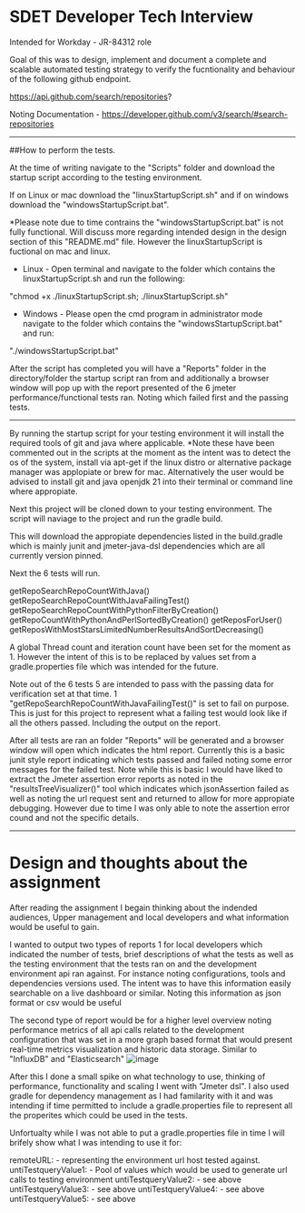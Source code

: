 # SDET Developer Tech Interview
Intended for Workday - JR-84312 role

Goal of this was to design, implement and document a complete and scalable automated testing strategy to verify the fucntionality and behaviour
of the following github endpoint. 

https://api.github.com/search/repositories?

Noting Documentation - 
https://developer.github.com/v3/search/#search-repositories

----
##How to perform the tests. 

At the time of writing navigate to the "Scripts" folder and download the startup script according to the testing environment.

If on Linux or mac download the "linuxStartupScript.sh" and if on windows download the "windowsStartupScript.bat".

*Please note due to time contrains the "windowsStartupScript.bat" is not fully functional. Will discuss more regarding intended design
in the design section of this "README.md" file. However the linuxStartupScript is fuctional on mac and linux.

- Linux -
Open terminal and navigate to the folder which contains the linuxStartupScript.sh and run the following:

"chmod +x ./linuxStartupScript.sh; ./linuxStartupScript.sh"

- Windows -
Please open the cmd program in administrator mode navigate to the folder which contains the "windowsStartupScript.bat"
and run:

"./windowsStartupScript.bat"

After the script has completed you will have a "Reports" folder in the directory/folder the startup script ran from and additionally 
a browser window will pop up with the report presented of the 6 jmeter performance/functional tests ran. Noting which failed first and the passing tests.

--------------

By running the startup script for your testing environment it will install the required tools of git and java where applicable.
*Note these have been commented out in the scripts at the moment as the intent was to detect the os of the system, install via apt-get
if the linux distro or alternative package manager was applopiate or brew for mac. Alternatively the user would be advised to install 
git and java openjdk 21 into their terminal or command line where appropiate.

Next this project will be cloned down to your testing environment. The script will naviage to the project and run the gradle build.

This will download the appropiate dependencies listed in the build.gradle which is mainly junit and jmeter-java-dsl dependencies
which are all currently version pinned. 

Next the 6 tests will run. 

getRepoSearchRepoCountWithJava()
getRepoSearchRepoCountWithJavaFailingTest()
getRepoSearchRepoCountWithPythonFilterByCreation()
getRepoCountWithPythonAndPerlSortedByCreation()
getReposForUser()
getReposWithMostStarsLimitedNumberResultsAndSortDecreasing()

A global Thread count and iteration count have been set for the moment as 1. 
However the intent of this is to be replaced by values set from a gradle.properties file which was intended for the future. 

Note out of the 6 tests 5 are intended to pass with the passing data for verification set at that time. 
1 "getRepoSearchRepoCountWithJavaFailingTest()" is set to fail on purpose. This is just for this project to represent what a failing test would look like
if all the others passed. Including the output on the report. 

After all tests are ran an folder "Reports" will be generated and a browser window will open which indicates the html report. 
Currently this is a basic junit style report indicating which tests passed and failed noting some error messages for the failed test. 
Note while this is basic I would have liked to extract the Jmeter assertion error reports as noted in the "resultsTreeVisualizer()" tool which indicates which 
jsonAssertion failed as well as noting the url request sent and returned to allow for more appropiate debugging. However due to time I was only able to note the
assertion error cound and not the specific details. 

------------------
# Design and thoughts about the assignment
After reading the assignment I begain thinking about the indended audiences, Upper management and local developers and what information would be useful to gain. 

I wanted to output two types of reports 1 for local developers which indicated the number of tests, brief descriptions of what the tests as well as the testing environment 
that the tests ran on and the development environment api ran against. For instance noting configurations, tools and dependencies versions used. The intent was to have this 
information easily searchable on a live dashboard or similar. Noting this information as json format or csv would be useful

The second type of report would be for a higher level overview noting performance metrics of all api calls related to the development configuration that was set in a more graph based format
that would present real-time metrics visualization and historic data storage. Similar to "InfluxDB" and "Elasticsearch"
![image](https://github.com/SeanFitz1919/sdetTechJmeter/assets/157889810/cdfc92b2-a832-448a-a7a1-665c51de5bba)

After this I done a small spike on what technology to use, thinking of performance, functionality and scaling I went with "Jmeter dsl".
I also used gradle for dependency management as I had familarity with it and was intending if time permitted to include a gradle.properties file
to represent all the properites which could be used in the tests. 

Unfortualty while I was not able to put a gradle.properties file in time I will brifely show what I was intending to use it for:

remoteURL: - representing the environment url host tested against.
untiTestqueryValue1: - Pool of values which would be used to generate url calls to testing environment 
untiTestqueryValue2: - see above
untiTestqueryValue3: - see above
untiTestqueryValue4: - see above
untiTestqueryValue5: - see above




